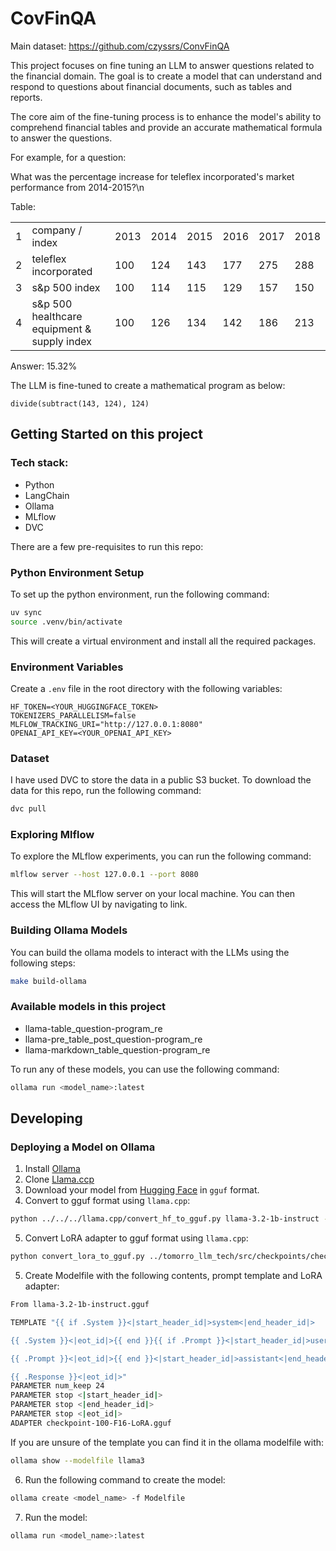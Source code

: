 # CovFinQA

Main dataset: https://github.com/czyssrs/ConvFinQA

This project focuses on fine tuning an LLM to answer questions related to the
financial domain. The goal is to create a model that can understand and respond to
questions about financial documents, such as tables and reports.

The core aim of the fine-tuning process is to enhance the model's ability to comprehend
financial tables and provide an accurate mathematical formula to answer the questions.

For example, for a question:

What was the percentage increase for teleflex incorporated's market performance from 2014-2015?\n

Table: <table class='wikitable'><tr><td>1</td><td>company / index</td><td>2013</td><td>2014</td><td>2015</td><td>2016</td><td>2017</td><td>2018</td></tr><tr><td>2</td><td>teleflex incorporated</td><td>100</td><td>124</td><td>143</td><td>177</td><td>275</td><td>288</td></tr><tr><td>3</td><td>s&p 500 index</td><td>100</td><td>114</td><td>115</td><td>129</td><td>157</td><td>150</td></tr><tr><td>4</td><td>s&p 500 healthcare equipment & supply index</td><td>100</td><td>126</td><td>134</td><td>142</td><td>186</td><td>213</td></tr></table>

Answer: 15.32%

The LLM is fine-tuned to create a mathematical program as below:

```
divide(subtract(143, 124), 124)
```

## Getting Started on this project

### Tech stack:

- Python
- LangChain
- Ollama
- MLflow
- DVC

There are a few pre-requisites to run this repo:

### Python Environment Setup

To set up the python environment, run the following command:

```bash
uv sync
source .venv/bin/activate
```

This will create a virtual environment and install all the required packages.

### Environment Variables
Create a `.env` file in the root directory with the following variables:

```env
HF_TOKEN=<YOUR_HUGGINGFACE_TOKEN>
TOKENIZERS_PARALLELISM=false
MLFLOW_TRACKING_URI="http://127.0.0.1:8080"
OPENAI_API_KEY=<YOUR_OPENAI_API_KEY>
```

### Dataset

I have used DVC to store the data in a public S3 bucket.
To download the data for this repo, run the following command:

```bash
dvc pull
```

### Exploring Mlflow

To explore the MLflow experiments, you can run the following command:

```bash
mlflow server --host 127.0.0.1 --port 8080
```

This will start the MLflow server on your local machine. 
You can then access the MLflow UI by navigating to link.

### Building Ollama Models

You can build the ollama models to interact with the LLMs using the following steps:
```bash
make build-ollama
```

### Available models in this project

- llama-table_question-program_re
- llama-pre_table_post_question-program_re
- llama-markdown_table_question-program_re

To run any of these models, you can use the following command:

```bash
ollama run <model_name>:latest
```

## Developing

### Deploying a Model on Ollama

1. Install [Ollama](https://ollama.com)
2. Clone [Llama.ccp](https://github.com/ggerganov/llama.cpp) 
3. Download your model from [Hugging Face](https://huggingface.co/llama-3) in `gguf`
format.
4. Convert to gguf format using `llama.cpp`:
```bash
python ../../../llama.cpp/convert_hf_to_gguf.py llama-3.2-1b-instruct --outfile llama-3.2-1b-instruct.gguf
```
5. Convert LoRA adapter to gguf format using `llama.cpp`:
```bash
python convert_lora_to_gguf.py ../tomorro_llm_tech/src/checkpoints/checkpoint-100/ --outfile ../tomorro_llm_tech/src/models/lora/
```

5. Create Modelfile with the following contents, prompt template and LoRA adapter:
```bash
From llama-3.2-1b-instruct.gguf

TEMPLATE "{{ if .System }}<|start_header_id|>system<|end_header_id|>

{{ .System }}<|eot_id|>{{ end }}{{ if .Prompt }}<|start_header_id|>user<|end_header_id|>

{{ .Prompt }}<|eot_id|>{{ end }}<|start_header_id|>assistant<|end_header_id|>

{{ .Response }}<|eot_id|>"
PARAMETER num_keep 24
PARAMETER stop <|start_header_id|>
PARAMETER stop <|end_header_id|>
PARAMETER stop <|eot_id|>
ADAPTER checkpoint-100-F16-LoRA.gguf
```

If you are unsure of the template you can find it in the ollama modelfile with:

```bash
ollama show --modelfile llama3

```

6. Run the following command to create the model:
```bash
ollama create <model_name> -f Modelfile
```
7. Run the model:
```bash
ollama run <model_name>:latest
```

